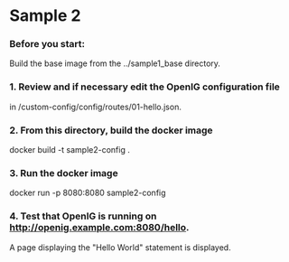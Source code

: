 # Sample 2

### Before you start:
Build the base image from the ../sample1_base directory.

### 1. Review and if necessary edit the OpenIG configuration file
in  /custom-config/config/routes/01-hello.json.
 
### 2. From this directory, build the docker image
docker build -t sample2-config .

### 3. Run the docker image
docker run -p 8080:8080 sample2-config

### 4. Test that OpenIG is running on http://openig.example.com:8080/hello. 
A page displaying the "Hello World" statement is displayed.
